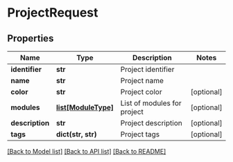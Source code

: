 # ProjectRequest

## Properties
Name | Type | Description | Notes
------------ | ------------- | ------------- | -------------
**identifier** | **str** | Project identifier | 
**name** | **str** | Project name | 
**color** | **str** | Project color | [optional] 
**modules** | [**list[ModuleType]**](ModuleType.md) | List of modules for project | [optional] 
**description** | **str** | Project description | [optional] 
**tags** | **dict(str, str)** | Project tags | [optional] 

[[Back to Model list]](../README.md#documentation-for-models) [[Back to API list]](../README.md#documentation-for-api-endpoints) [[Back to README]](../README.md)

